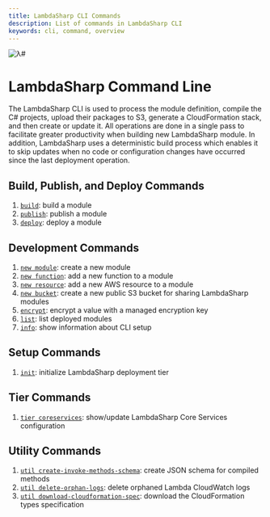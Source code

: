 ```yaml
---
title: LambdaSharp CLI Commands
description: List of commands in LambdaSharp CLI
keywords: cli, command, overview
---
```

![λ#](~/images/CLI.png)

# LambdaSharp Command Line

The LambdaSharp CLI is used to process the module definition, compile the C# projects, upload their packages to S3, generate a CloudFormation stack, and then create or update it. All operations are done in a single pass to facilitate greater productivity when building new LambdaSharp module. In addition, LambdaSharp uses a deterministic build process which enables it to skip updates when no code or configuration changes have occurred since the last deployment operation.

## Build, Publish, and Deploy Commands
1. [`build`](Tool-Build.md): build a module
1. [`publish`](Tool-Publish.md): publish a module
1. [`deploy`](Tool-Deploy.md): deploy a module

## Development Commands
1. [`new module`](Tool-NewModule.md): create a new module
1. [`new function`](Tool-NewFunction.md): add a new function to a module
1. [`new resource`](Tool-NewResource.md): add a new AWS resource to a module
1. [`new bucket`](Tool-NewBucket.md): create a new public S3 bucket for sharing LambdaSharp modules
1. [`encrypt`](Tool-Encrypt.md): encrypt a value with a managed encryption key
1. [`list`](Tool-List.md): list deployed modules
1. [`info`](Tool-Info.md): show information about CLI setup

## Setup Commands
1. [`init`](Tool-Init.md): initialize LambdaSharp deployment tier

## Tier Commands
1. [`tier coreservices`](Tool-Tier-CoreServices.md): show/update LambdaSharp Core Services configuration

## Utility Commands
1. [`util create-invoke-methods-schema`](Tool-Util-CreateInvokeMethodsSchema.md): create JSON schema for compiled methods
1. [`util delete-orphan-logs`](Tool-Util-DeleteOrphanLogs.md): delete orphaned Lambda CloudWatch logs
1. [`util download-cloudformation-spec`](Tool-Util-DownloadCloudFormationSpec.md): download the CloudFormation types specification
